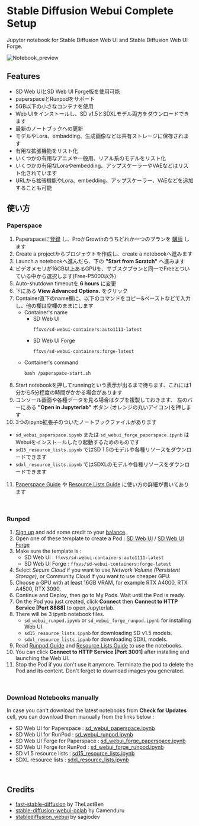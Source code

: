 # Stable Diffusion Webui Complete Setup  
Jupyter notebook for Stable Diffusion Web UI and Stable Diffusion Web UI Forge.

![Notebook_preview](https://github.com/ffxvs/sd-webui-complete-setup/assets/156585597/52855d70-7c6b-42af-aa15-9ea67c99a5e5)

## Features  
* SD Web UIとSD Web UI Forge版を使用可能
* paperspaceとRunpodをサポート
* 5GB以下の小さなコンテナを使用
* Web UIをインストールし、SD v1.5とSDXLモデル両方をダウンロードできます
* 最新のノートブックへの更新
* モデルやLora、embadding、生成画像などは共有ストレージに保存されます
* 有用な拡張機能をリスト化
* いくつかの有用なアニメや一般用、リアル系のモデルをリスト化
* いくつかの有用なLoraやembedding、アップスケーラーやVAEなどはリスト化されています
* URLから拡張機能やLora、embedding、アップスケーラー、VAEなどを追加することも可能

## 使い方 
### Paperspace  
1. Paperspaceに[登録](https://console.paperspace.com/signup) し、ProかGrowthのうちどれか一つのプランを [購読](https://www.paperspace.com/gradient/pricing) します
2. Create a projectからプロジェクトを作成し、create a notebookへ進みます
3. Launch a notebookへ進んだら、下の **"Start from Scratch"** へ進みます
4. ビデオメモリが16GB以上あるGPUを、サブスクプランと同一でFreeとついている中から選択します(Free-P5000以外)
5. Auto-shutdown timeoutを **6 hours** に変更
6. 下にある **View Advanced Options.** をクリック
7. Container直下のname欄に、以下のコマンドをコピー&ペーストなどで入力し、他の欄は空欄のままにします
   * Container's name
     * SD Web UI
       ```
       ffxvs/sd-webui-containers:auto1111-latest
       ```
     * SD Web UI Forge
       ```
       ffxvs/sd-webui-containers:forge-latest
       ```
   * Container's command
     ```
     bash /paperspace-start.sh
     ```
9.  Start notebookを押してrunningという表示が出るまで待ちます、これには1分から5分程度の時間がかかる場合があります
10. コンソール画面や各種データを見る場合はタブを複製しておきます、 左のバーにある **"Open in Jupyterlab"** ボタン (オレンジの丸いアイコン)を押します
11. 3つのipynb拡張子のついたノートブックファイルがあります
   * `sd_webui_paperspace.ipynb` または `sd_webui_forge_paperspace.ipynb` はWebuiをインストールしたり起動するためのものです
   * `sd15_resource_lists.ipynb` ではSD 1.5のモデルや各種リソースをダウンロードできます
   * `sdxl_resource_lists.ipynb` ではSDXLのモデルや各種リソースをダウンロードできます
11.  [Paperspace Guide](https://github.com/ffxvs/sd-webui-complete-setup/wiki/Paperspace-Guide) や [Resource Lists Guide](https://github.com/ffxvs/sd-webui-complete-setup/wiki/Resource-Lists-Guide) に使い方の詳細が書いてあります

<br>

### Runpod  
1. [Sign up](https://runpod.io?ref=synjcfeg) and add some credit to your [balance](https://www.runpod.io/console/user/billing).
2. Open one of these template to create a Pod : [SD Web UI](https://runpod.io/console/gpu-cloud?template=38adx50leu&ref=synjcfeg) / [SD Web UI Forge](https://runpod.io/console/gpu-cloud?template=kwef1wl832&ref=synjcfeg)
3. Make sure the template is : 
   * SD Web UI : `ffxvs/sd-webui-containers:auto1111-latest`
   * SD Web UI Forge : `ffxvs/sd-webui-containers:forge-latest`
4. Select _Secure Cloud_ if you want to use _Network Volume (Persistent Storage)_, or Community Cloud if you want to use cheaper GPU.
5. Choose a GPU with at least 16GB VRAM, for example RTX A4000, RTX A4500, RTX 3090.
6. Continue and Deploy, then go to My Pods. Wait until the Pod is ready.
7. On the Pod you just created, click **Connect** then **Connect to HTTP Service [Port 8888]** to open Jupyterlab.
8. There will be 3 ipynb notebook files.
   * `sd_webui_runpod.ipynb` or `sd_webui_forge_runpod.ipynb` for installing Web UI.
   * `sd15_resource_lists.ipynb` for downloading SD v1.5 models.
   * `sdxl_resource_lists.ipynb` for downloading SDXL models.
9. Read [Runpod Guide](https://github.com/ffxvs/sd-webui-complete-setup/wiki/Runpod-Guide) and [Resource Lists Guide](https://github.com/ffxvs/sd-webui-complete-setup/wiki/Resource-Lists-Guide) to use the notebooks.
10. You can click **Connect to HTTP Service [Port 3001]** after installing and launching the Web UI.
11. Stop the Pod if you don't use it anymore. Terminate the pod to delete the Pod and its content. Don't forget to download images you generated.

<br>

### Download Notebooks manually
In case you can't download the latest notebooks from **Check for Updates** cell, you can download them manually from the links below :
- SD Web UI for Paperspace : [sd_webui_paperspace.ipynb](https://ffxvs.github.io/sd-webui-complete-setup/sd-webui/sd_webui_paperspace.ipynb)
- SD Web UI for RunPod : [sd_webui_runpod.ipynb](https://ffxvs.github.io/sd-webui-complete-setup/sd-webui/sd_webui_runpod.ipynb) 
- SD Web UI Forge for Paperspace : [sd_webui_forge_paperspace.ipynb](https://ffxvs.github.io/sd-webui-complete-setup/sd-webui-forge/sd_webui_forge_paperspace.ipynb)
- SD Web UI Forge for RunPod : [sd_webui_forge_runpod.ipynb](https://ffxvs.github.io/sd-webui-complete-setup/sd-webui-forge/sd_webui_forge_runpod.ipynb)
- SD v1.5 resource lists : [sd15_resource_lists.ipynb](https://ffxvs.github.io/sd-webui-complete-setup/resource-lists/sd15_resource_lists.ipynb)
- SDXL resource lists : [sdxl_resource_lists.ipynb](https://ffxvs.github.io/sd-webui-complete-setup/resource-lists/sdxl_resource_lists.ipynb)

<br>

## Credits
* [fast-stable-diffusion](https://github.com/TheLastBen/fast-stable-diffusion) by TheLastBen
* [stable-diffusion-webui-colab](https://github.com/camenduru/stable-diffusion-webui-colab) by Camenduru
* [stablediffusion_webui](https://github.com/sagiodev/stablediffusion_webui) by sagiodev

